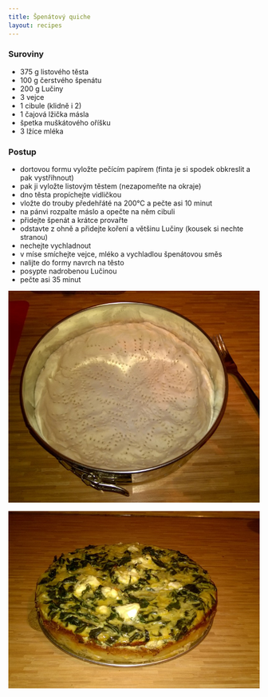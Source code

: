 ```yaml
---
title: Špenátový quiche
layout: recipes
---
```


### Suroviny
 - 375 g listového těsta
 - 100 g čerstvého špenátu
 - 200 g Lučiny
 - 3 vejce
 - 1 cibule (klidně i 2)
 - 1 čajová lžička másla
 - špetka muškátového oříšku
 - 3 lžíce mléka

### Postup
- dortovou formu vyložte pečícím papírem (finta je si spodek obkreslit a pak vystřihnout)
- pak ji vyložte listovým těstem (nezapomeňte na okraje)
- dno těsta propíchejte vidličkou
- vložte do trouby předehřáté na 200°C a pečte asi 10 minut
- na pánvi rozpalte máslo a opečte na něm cibuli
- přidejte špenát a krátce provařte
- odstavte z ohně a přidejte koření a většinu Lučiny (kousek si nechte stranou)
- nechejte vychladnout
- v míse smíchejte vejce, mléko a vychladlou špenátovou směs
- nalijte do formy navrch na těsto
- posypte nadrobenou Lučinou
- pečte asi 35 minut


![Propíchané těsto](/fotky/spenatovy-quiche-1.jpg)

![Hotovo](/fotky/spenatovy-quiche-2.jpg)

